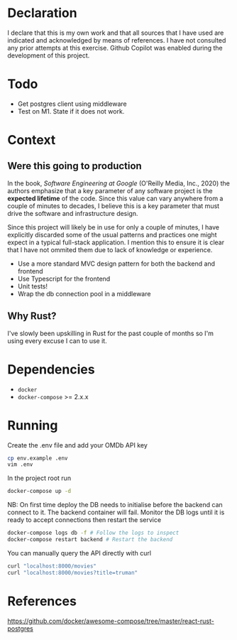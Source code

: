 # Declaration
I declare that this is my own work and that all sources that I have used are
indicated and acknowledged by means of references. I have not consulted any
prior attempts at this exercise. Github Copilot was enabled during the
development of this project. 

# Todo
- Get postgres client using middleware
- Test on M1. State if it does not work.

# Context
## Were this going to production
In the book, *Software Engineering at Google* (O'Reilly Media, Inc., 2020) the
authors emphasize that a key parameter of any software project is the **expected
lifetime** of the code. Since this value can vary anywhere from a couple of
minutes to decades, I believe this is a key parameter that must drive the
software and infrastructure design.

Since this project will likely be in use for only a couple of minutes, I have
explicitly discarded some of the usual patterns and practices one might expect
in a typical full-stack application. I mention this to ensure it is clear that I
have not ommited them due to lack of knowledge or experience.

- Use a more standard MVC design pattern for both the backend and frontend
- Use Typescript for the frontend
- Unit tests! 
- Wrap the db connection pool in a middleware

## Why Rust?
I've slowly been upskilling in Rust for the past couple of months so I'm using
every excuse I can to use it.

# Dependencies
- `docker`
- `docker-compose` >= 2.x.x


# Running
Create the .env file and add your OMDb API key
```bash
cp env.example .env
vim .env
```

In the project root run
```bash
docker-compose up -d
```
NB: On first time deploy the DB needs to initialise before the backend can
connect to it. The backend container will fail. Monitor the DB logs until it is
ready to accept connections then restart the service
```bash
docker-compose logs db -f # Follow the logs to inspect 
docker-compose restart backend # Restart the backend
```

You can manually query the API directly with curl
```bash
curl "localhost:8000/movies"
curl "localhost:8000/movies?title=truman"
```     

# References
https://github.com/docker/awesome-compose/tree/master/react-rust-postgres
